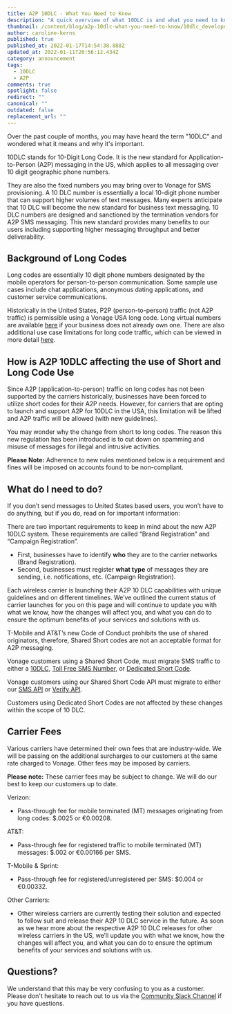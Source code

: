 ```yaml
---
title: A2P 10DLC - What You Need to Know
description: "A quick overview of what 10DLC is and what you need to know moving forward. "
thumbnail: /content/blog/a2p-10dlc-what-you-need-to-know/10dlc_developers.png
author: caroline-kerns
published: true
published_at: 2022-01-17T14:54:38.888Z
updated_at: 2022-01-11T20:56:12.434Z
category: announcement
tags:
  - 10DLC
  - A2P
comments: true
spotlight: false
redirect: ""
canonical: ""
outdated: false
replacement_url: ""
---
```

Over the past couple of months, you may have heard the term "10DLC" and wondered what it means and why it's important. 

10DLC stands for 10-Digit Long Code. It is the new standard for Application-to-Person (A2P) messaging in the US, which applies to all messaging over 10 digit geographic phone numbers. 

They are also the fixed numbers you may bring over to Vonage for SMS provisioning. A 10 DLC number is essentially a local 10-digit phone number that can support higher volumes of text messages. Many experts anticipate that 10 DLC will become the new standard for business text messaging. 10 DLC numbers are designed and sanctioned by the termination vendors for A2P SMS messaging. This new standard provides many benefits to our users including supporting higher messaging throughput and better deliverability.

## Background of Long Codes

Long codes are essentially 10 digit phone numbers designated by the mobile operators for person-to-person communication. Some sample use cases include chat applications, anonymous dating applications, and customer service communications.

Historically in the United States, P2P (person-to-person) traffic (not A2P traffic) is permissible using a Vonage USA long code. Long virtual numbers are available [here](https://dashboard.nexmo.com/private/numbers#add_number) if your business does not already own one. There are also additional use case limitations for long code traffic, which can be viewed in more detail [here](https://help.nexmo.com/hc/en-us/articles/204017023-USA-SMS-Features-Restrictions).

## How is A2P 10DLC affecting the use of Short and Long Code Use

Since A2P (application-to-person) traffic on long codes has not been supported by the carriers historically, businesses have been forced to utilize short codes for their A2P needs. However, for carriers that are opting to launch and support A2P for 10DLC in the USA, this limitation will be lifted and A2P traffic will be allowed (with new guidelines).

You may wonder why the change from short to long codes. The reason this new regulation has been introduced is to cut down on spamming and misuse of messages for illegal and intrusive activities. 

**Please Note:** Adherence to new rules mentioned below is a requirement and fines will be imposed on accounts found to be non-compliant.

## What do I need to do?

If you don’t send messages to United States based users, you won’t have to do anything, but if you do, read on for important information:

There are two important requirements to keep in mind about the new A2P 10DLC system. These requirements are called “Brand Registration” and “Campaign Registration”. 

* First, businesses have to identify **who** they are to the carrier networks (Brand Registration). 
* Second, businesses must register **what type** of messages they are sending, i.e. notifications, etc. (Campaign Registration). 

Each wireless carrier is launching their A2P 10 DLC capabilities with unique guidelines and on different timelines. We’ve outlined the current status of carrier launches for you on this page and will continue to update you with what we know, how the changes will affect you, and what you can do to ensure the optimum benefits of your services and solutions with us.

T-Mobile and AT&T’s new Code of Conduct prohibits the use of shared originators, therefore, Shared Short codes are not an acceptable format for A2P messaging.

Vonage customers using a Shared Short Code, must migrate SMS traffic to either a [10DLC](https://help.nexmo.com/hc/en-us/articles/360027503992), [Toll Free SMS Number](https://help.nexmo.com/hc/en-us/articles/115011767768), or [Dedicated Short Code](https://help.nexmo.com/hc/en-us/articles/360050950831).

Vonage customers using our Shared Short Code API must migrate to either our [SMS API](https://developer.vonage.com/messaging/sms/overview) or [Verify API](https://developer.vonage.com/verify/overview).

Customers using Dedicated Short Codes are not affected by these changes within the scope of 10 DLC.

## Carrier Fees

Various carriers have determined their own fees that are industry-wide. We will be passing on the additional surcharges to our customers at the same rate charged to Vonage. Other fees may be imposed by carriers. 

**Please note:** These carrier fees may be subject to change. We will do our best to keep our customers up to date.

Verizon:

* Pass-through fee for mobile terminated (MT) messages originating from long codes: $.0025 or €0.00208.

AT&T: 

* Pass-through fee for registered traffic to mobile terminated (MT) messages: $.002 or €0.00166 per SMS. 

T-Mobile & Sprint:

* Pass-through fee for registered/unregistered per SMS: $0.004 or €0.00332.

Other Carriers:

* Other wireless carriers are currently testing their solution and expected to follow suit and release their A2P 10 DLC service in the future. As soon as we hear more about the respective A2P 10 DLC releases for other wireless carriers in the US, we’ll update you with what we know, how the changes will affect you, and what you can do to ensure the optimum benefits of your services and solutions with us.

## Questions?

We understand that this may be very confusing to you as a customer. Please don't hesitate to reach out to us via the [Community Slack Channel](https://developer.vonage.com/community/slack) if you have questions.